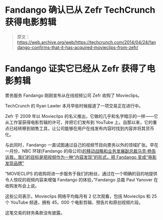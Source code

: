 # Fandango 确认已从 Zefr TechCrunch 获得电影剪辑

> 原文：<https://web.archive.org/web/https://techcrunch.com/2014/04/24/fandango-confirms-that-it-has-acquired-movieclips-from-zefr/>

# Fandango 证实它已经从 Zefr 获得了电影剪辑

票务服务 Fandango 刚刚宣布从在线视频公司 Zefr 收购了 Movieclips。

TechCrunch 的 Ryan Lawler 本月早些时候报道了一项交易正在进行中。

Zefr 于 2009 年以 Movieclips 的名义推出，它做的几乎和名字暗示的一样——它从工作室获得电影剪辑的许可，并把它们发布到 YouTube 上。自那以来，它的重点已经转移到销售工具，让公司能够在用户在线发布内容时找到内容并将其货币化。

与此同时，Fandango 一直试图通过自己的视频节目向票务以外的领域扩张。早在一月份，NBC 环球(Fandango 的母公司)[的移动战略和业务发展副总裁马克·杨告诉我，我们的目标是把视频作为一种“内容发现”的形式，把 Fandango 变成“电影发现品牌”](https://web.archive.org/web/20230205141611/https://techcrunch.com/2014/01/07/fandango-samsung/)

“MOVIECLIPS 的收购将进一步服务于我们的粉丝，通过在一个明确的目的地提供令人惊叹的视频内容来增强 Fandango 的体验，”Fandango 总裁 Paul Yanover 在收购发布会上说。

这些公司表示，Movieclips 网络平均每月有 2 亿次观看，包括 Movieclips 和 25 个 YouTube 频道，拥有 45，000 个电影剪辑、预告片和原创视频片段。

这笔交易的财务条款没有披露。